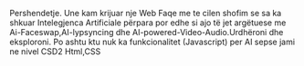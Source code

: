Pershendetje. Une kam krijuar nje Web Faqe me te cilen shofim se sa ka shkuar Intelegjenca Artificiale përpara por edhe si ajo të jet argëtuese me Ai-Faceswap,AI-lypsyncing dhe AI-powered-Video-Audio.Urdhëroni dhe eksploroni.
Po ashtu ktu nuk ka funkcionalitet (Javascript) per AI sepse jami ne nivel CSD2 Html,CSS
